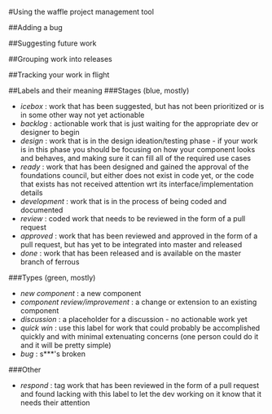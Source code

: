 #Using the waffle project management tool

##Adding a bug

##Suggesting future work

##Grouping work into releases

##Tracking your work in flight


##Labels and their meaning
###Stages (blue, mostly)
- *icebox* : work that has been suggested, but has not been prioritized or is in some other way not yet actionable
- *backlog* : actionable work that is just waiting for the appropriate dev or designer to begin
- *design* : work that is in the design ideation/testing phase - if your work is in this phase you should be focusing on how your component looks and behaves, and making sure it can fill all of the required use cases
- *ready* : work that has been designed and gained the approval of the foundations council, but either does not exist in code yet, or the code that exists has not received attention wrt its interface/implementation details
- *development* : work that is in the process of being coded and documented
- *review* : coded work that needs to be reviewed in the form of a pull request
- *approved* : work that has been reviewed and approved in the form of a pull request, but has yet to be integrated into master and released
- *done* : work that has been released and is available on the master branch of ferrous

###Types (green, mostly)
- *new component* :  a new component
- *component review/improvement* : a change or extension to an existing component
- *discussion* : a placeholder for a discussion - no actionable work yet
- *quick win* : use this label for work that could probably be accomplished quickly and with minimal extenuating concerns (one person could do it and it will be pretty simple)
- *bug* : s***'s broken

###Other
- *respond* : tag work that has been reviewed in the form of a pull request and found lacking with this label to let the dev working on it know that it needs their attention
